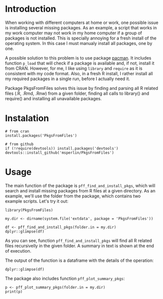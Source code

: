 # Introduction

When working with different computers at home or work, one possible issue is installing several missing packages. As an example, a script that works in my work computer may not work in my home computer if a group of packages is not installed.  This is specially annoying for a fresh install of the operating system. In this case I must manualy install all packages, one by one. 

A possible solution to this problem is to use package [pacman](https://CRAN.R-project.org/package=pacman). It includes function `p_load` that will check if a package is available and, if not, install it from CRAN. However, for me, I like using `library` and `require` as it is consistent with my code format. Also, in a fresh R install, I rather install all my required packages in a single run, before I actually need it. 

Package PkgsFromFiles solves this issue by finding and parsing all R related files (.R, .Rmd, .Rnw) from a given folder, finding all calls to library() and require() and installing all unavailable packages.

# Instalation

```{r, eval=FALSE}
# from cran 
install.packages('PkgsFromFiles')

# from github
if (!require(devtools)) install.packages('devtools')
devtools::install_github('msperlin/PkgsFromFiles')
```

# Usage

The main function of the package is `pff_find_and_install_pkgs`, which will search and install missing packages from R files at a given directory. As an example, we'll use the folder from the package, which contains two example scripts. Let's try it out:

```{r, eval=FALSE}
library(PkgsFromFiles)

my.dir <- dirname(system.file('extdata', package = 'PkgsFromFiles'))

df <- pff_find_and_install_pkgs(folder.in = my.dir)
dplyr::glimpse(df)
```

As you can see, function `pff_find_and_install_pkgs` will find all R related files recursivelly in the given folder. A summary in text is shown at the end of execution. 

The output of the function is a dataframe with the details of the operation:

```{r, eval=TRUE}
dplyr::glimpse(df)
```

The package also includes function `pff_plot_summary_pkgs`:

```{r, eval=FALSE}
p <- pff_plot_summary_pkgs(folder.in = my.dir)
print(p)
```


